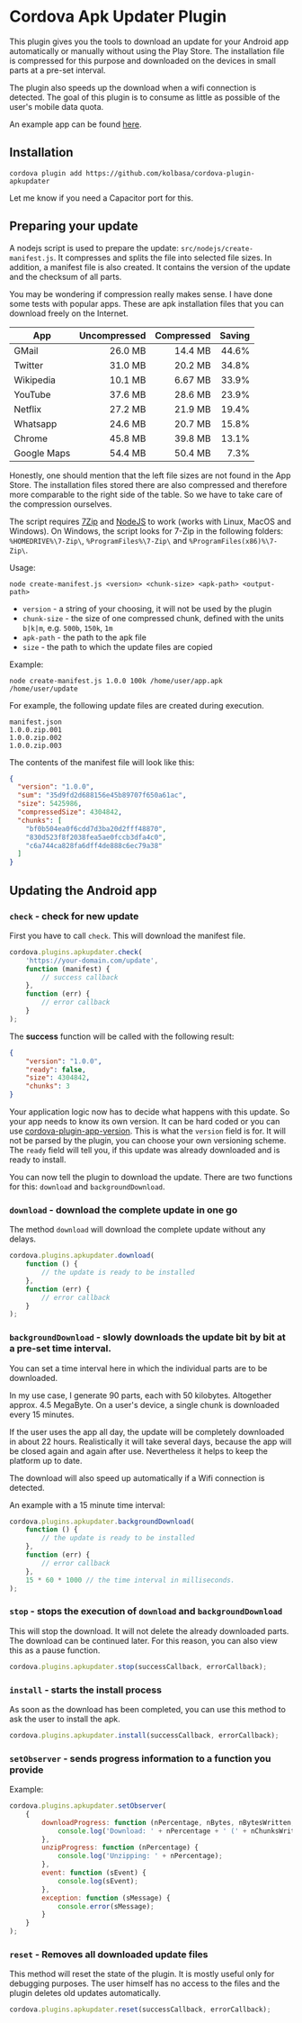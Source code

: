 # Cordova Apk Updater Plugin

This plugin gives you the tools to download an update for your Android app automatically or manually without using the Play Store.
The installation file is compressed for this purpose and downloaded on the devices in small parts at a pre-set interval.

The plugin also speeds up the download when a wifi connection is detected. The goal of this plugin is to consume as little as possible of the user's mobile data quota.

An example app can be found [here](https://github.com/kolbasa/cordova-plugin-apkupdater-demo#example-cordova-apk-updater-app).

## Installation

    cordova plugin add https://github.com/kolbasa/cordova-plugin-apkupdater
    
Let me know if you need a Capacitor port for this.

## Preparing your update

A nodejs script is used to prepare the update: `src/nodejs/create-manifest.js`. It compresses and splits the file into selected file sizes.
In addition, a manifest file is also created. It contains the version of the update and the checksum of all parts.

You may be wondering if compression really makes sense. I have done some tests with popular apps.
These are apk installation files that you can download freely on the Internet.


| App         | Uncompressed  | Compressed | Saving  |
|------------ |-------------: | ---------: | ------: |
| GMail       | 26.0 MB       | 14.4 MB    | 44.6%   |
| Twitter     | 31.0 MB       | 20.2 MB    | 34.8%   |
| Wikipedia   | 10.1 MB       | 6.67 MB    | 33.9%   |
| YouTube     | 37.6 MB       | 28.6 MB    | 23.9%   |
| Netflix     | 27.2 MB       | 21.9 MB    | 19.4%   |
| Whatsapp    | 24.6 MB       | 20.7 MB    | 15.8%   |
| Chrome      | 45.8 MB       | 39.8 MB    | 13.1%   |
| Google Maps | 54.4 MB       | 50.4 MB    | 7.3%    |

Honestly, one should mention that the left file sizes are not found in the App Store. 
The installation files stored there are also compressed and therefore more comparable to the right side of the table.
So we have to take care of the compression ourselves.

The script requires [7Zip](https://www.7-zip.org/) and [NodeJS](https://nodejs.org) to work (works with Linux, MacOS and Windows).
On Windows, the script looks for 7-Zip in the following folders: `%HOMEDRIVE%\7-Zip\`, `%ProgramFiles%\7-Zip\` and `%ProgramFiles(x86)%\7-Zip\`.

Usage: 

    node create-manifest.js <version> <chunk-size> <apk-path> <output-path>

* `version` - a string of your choosing, it will not be used by the plugin
* `chunk-size` - the size of one compressed chunk, defined with the units `b|k|m`, e.g. `500b`, `150k`, `1m`
* `apk-path` - the path to the apk file
* `size` - the path to which the update files are copied

Example:

    node create-manifest.js 1.0.0 100k /home/user/app.apk /home/user/update

For example, the following update files are created during execution.

    manifest.json
    1.0.0.zip.001
    1.0.0.zip.002
    1.0.0.zip.003

The contents of the manifest file will look like this:

```json
{
  "version": "1.0.0",
  "sum": "35d9fd2d688156e45b89707f650a61ac",
  "size": 5425986,
  "compressedSize": 4304842,
  "chunks": [
    "bf0b504ea0f6cdd7d3ba20d2fff48870",
    "830d523f8f2038fea5ae0fccb3dfa4c0",
    "c6a744ca828fa6dff4de888c6ec79a38"
  ]
}
```

## Updating the Android app

### `check` - check for new update

First you have to call `check`. This will download the manifest file.

```js
cordova.plugins.apkupdater.check(
    'https://your-domain.com/update',
    function (manifest) {
        // success callback
    },
    function (err) {
        // error callback
    }
);
```

The **success** function will be called with the following result:
```json
{
    "version": "1.0.0",
    "ready": false,
    "size": 4304842,
    "chunks": 3
}
```

Your application logic now has to decide what happens with this update. So your app needs to know its own version.
It can be hard coded or you can use [cordova-plugin-app-version](https://github.com/whiteoctober/cordova-plugin-app-version).
This is what the `version` field is for. It will not be parsed by the plugin, you can choose your own versioning scheme.
The `ready` field will tell you, if this update was already downloaded and is ready to install.

You can now tell the plugin to download the update. There are two functions for this: `download` and `backgroundDownload`.

### `download` - download the complete update in one go

The method `download` will download the complete update without any delays.

```js
cordova.plugins.apkupdater.download(
    function () { 
        // the update is ready to be installed
    },
    function (err) {
        // error callback
    }
);
```

### `backgroundDownload` - slowly downloads the update bit by bit at a pre-set time interval.

You can set a time interval here in which the individual parts are to be downloaded.

In my use case, I generate 90 parts, each with 50 kilobytes. Altogether approx. 4.5 MegaByte.
On a user's device, a single chunk is downloaded every 15 minutes. 

If the user uses the app all day, the update will be completely downloaded in about 22 hours.
Realistically it will take several days, because the app will be closed again and again after use.
Nevertheless it helps to keep the platform up to date.

The download will also speed up automatically if a Wifi connection is detected.

An example with a 15 minute time interval:
```js
cordova.plugins.apkupdater.backgroundDownload(
    function () {
        // the update is ready to be installed
    },
    function (err) {
        // error callback
    },
    15 * 60 * 1000 // the time interval in milliseconds.
);
```

### `stop` - stops the execution of `download` and `backgroundDownload`

This will stop the download. It will not delete the already downloaded parts. 
    The download can be continued later. For this reason, you can also view this as a pause function.

```js
cordova.plugins.apkupdater.stop(successCallback, errorCallback);
```
    
### `install` - starts the install process

As soon as the download has been completed, you can use this method to ask the user to install the apk.

```js
cordova.plugins.apkupdater.install(successCallback, errorCallback);
```

### `setObserver` - sends progress information to a function you provide

Example:
```js
cordova.plugins.apkupdater.setObserver(
    {
        downloadProgress: function (nPercentage, nBytes, nBytesWritten, nChunks, nChunksWritten) {
            console.log('Download: ' + nPercentage + ' (' + nChunksWritten + '/' + nChunks + ')');
        },
        unzipProgress: function (nPercentage) {
            console.log('Unzipping: ' + nPercentage);
        },
        event: function (sEvent) {
            console.log(sEvent);
        },
        exception: function (sMessage) {
            console.error(sMessage);
        }
    }
);
```

### `reset` - Removes all downloaded update files

This method will reset the state of the plugin. It is mostly useful only for debugging purposes.
The user himself has no access to the files and the plugin deletes old updates automatically.

```js
cordova.plugins.apkupdater.reset(successCallback, errorCallback);
```
